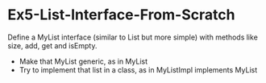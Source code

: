 # Ex5-List-Interface-From-Scratch

 Define a MyList interface (similar to List but more simple) with methods like size, add, get and isEmpty.
- Make that MyList generic, as in MyList<T>
- Try to implement that list in a class, as in MyListImpl<T> implements MyList<T>


